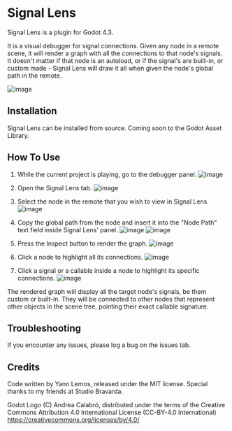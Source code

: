# Signal Lens

Signal Lens is a plugin for Godot 4.3. 

It is a visual debugger for signal connections.
Given any node in a remote scene, it will render a graph with all the connections to that node's signals.
It doesn't matter if that node is an autoload, or if the signal's are built-in, or custom made - Signal Lens will draw it all when given the node's global path in the remote.

![image](https://github.com/user-attachments/assets/bbae89de-fcba-473f-9e30-98a1f064683b)

## Installation

Signal Lens can be installed from source. Coming soon to the Godot Asset Library.

## How To Use

1. While the current project is playing, go to the debugger panel.
![image](https://github.com/user-attachments/assets/69ebe0c6-3410-45ef-8769-58735c3cb4a6)

2. Open the Signal Lens tab.
![image](https://github.com/user-attachments/assets/668c5d12-43b9-4a09-8a96-bb3c96e91041)

3. Select the node in the remote that you wish to view in Signal Lens.
![image](https://github.com/user-attachments/assets/22657f04-2f8f-43c1-849d-fca96a6ef91f)

4. Copy the global path from the node and insert it into the "Node Path" text field inside Signal Lens' panel.
![image](https://github.com/user-attachments/assets/36b8eb99-c73d-4dd7-9afb-4d06b9fbe5b0)
![image](https://github.com/user-attachments/assets/6d1bef20-b123-47f8-bd1f-bdb608046f86)

5. Press the Inspect button to render the graph.
![image](https://github.com/user-attachments/assets/252bce58-7387-45e1-8ae1-8013aed873ce)

6. Click a node to highlight all its connections.
![image](https://github.com/user-attachments/assets/2922f11b-19d2-4a1f-a338-d5ca0869a08c)

7. Click a signal or a callable inside a node to highlight its specific connections.
![image](https://github.com/user-attachments/assets/a6b5bc5a-4746-4b96-8991-71eb88a3f048)

The rendered graph will display all the target node's signals, be them custom or built-in. 
They will be connected to other nodes that represent other objects in the scene tree, pointing their exact callable signature.

## Troubleshooting

If you encounter any issues, please log a bug on the issues tab.

## Credits

Code written by Yann Lemos, released under the MIT license.
Special thanks to my friends at Studio Bravarda.

Godot Logo (C) Andrea Calabró, distributed under the terms of the Creative Commons Attribution 4.0 International License (CC-BY-4.0 International) <https://creativecommons.org/licenses/by/4.0/>
